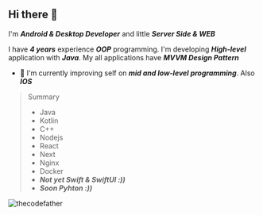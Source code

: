 ## Hi there 👋

I'm ***Android & Desktop Developer*** and little ***Server Side & WEB***

I have ***4 years*** experience ***OOP*** programming. I'm developing ***High-level*** application with ***Java***. My all applications have ***MVVM Design Pattern***

- 🚀 I'm currently improving self on ***mid and low-level programming***. Also ***IOS***


> Summary
>
> - Java
> - Kotlin
> - C++
> - Nodejs
> - React
> - Next
> - Nginx
> - Docker
> - ***Not yet Swift & SwiftUI :))***
> - ***Soon Pyhton :))***

![thecodefather](https://media0.giphy.com/media/v1.Y2lkPTc5MGI3NjExeHhoZWFjZTV3Y2ZyejVpa3Z3dTcxcTF2MHI0ajF5dzR6MzZuanYyZiZlcD12MV9pbnRlcm5hbF9naWZfYnlfaWQmY3Q9Zw/oaDcc0LTCuIAiGYrzn/giphy.gif)

<!--
**BatuhanAkar/BatuhanAkar** is a ✨ _special_ ✨ repository because its `README.md` (this file) appears on your GitHub profile.

Here are some ideas to get you started:

- 🔭 I’m currently working on ...
- 🌱 I’m currently learning ...
- 👯 I’m looking to collaborate on ...
- 🤔 I’m looking for help with ...
- 💬 Ask me about ...
- 📫 How to reach me: ...
- 😄 Pronouns: ...
- ⚡ Fun fact: ...
-->
